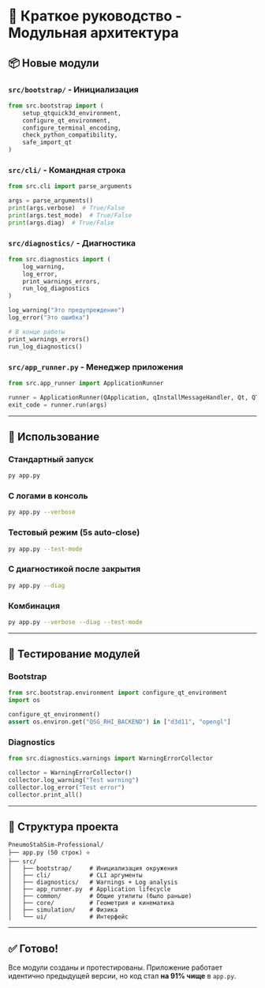 # 🚀 Краткое руководство - Модульная архитектура

## 📦 Новые модули

### `src/bootstrap/` - Инициализация
```python
from src.bootstrap import (
    setup_qtquick3d_environment,
    configure_qt_environment,
    configure_terminal_encoding,
    check_python_compatibility,
    safe_import_qt
)
```

### `src/cli/` - Командная строка
```python
from src.cli import parse_arguments

args = parse_arguments()
print(args.verbose)  # True/False
print(args.test_mode)  # True/False
print(args.diag)  # True/False
```

### `src/diagnostics/` - Диагностика
```python
from src.diagnostics import (
    log_warning,
    log_error,
    print_warnings_errors,
    run_log_diagnostics
)

log_warning("Это предупреждение")
log_error("Это ошибка")

# В конце работы
print_warnings_errors()
run_log_diagnostics()
```

### `src/app_runner.py` - Менеджер приложения
```python
from src.app_runner import ApplicationRunner

runner = ApplicationRunner(QApplication, qInstallMessageHandler, Qt, QTimer)
exit_code = runner.run(args)
```

---

## 🎯 Использование

### Стандартный запуск
```bash
py app.py
```

### С логами в консоль
```bash
py app.py --verbose
```

### Тестовый режим (5s auto-close)
```bash
py app.py --test-mode
```

### С диагностикой после закрытия
```bash
py app.py --diag
```

### Комбинация
```bash
py app.py --verbose --diag --test-mode
```

---

## 🧪 Тестирование модулей

### Bootstrap
```python
from src.bootstrap.environment import configure_qt_environment
import os

configure_qt_environment()
assert os.environ.get("QSG_RHI_BACKEND") in ["d3d11", "opengl"]
```

### Diagnostics
```python
from src.diagnostics.warnings import WarningErrorCollector

collector = WarningErrorCollector()
collector.log_warning("Test warning")
collector.log_error("Test error")
collector.print_all()
```

---

## 📝 Структура проекта

```
PneumoStabSim-Professional/
├── app.py (50 строк) ⭐
├── src/
│   ├── bootstrap/     # Инициализация окружения
│   ├── cli/           # CLI аргументы
│   ├── diagnostics/   # Warnings + Log analysis
│   ├── app_runner.py  # Application lifecycle
│   ├── common/        # Общие утилиты (было раньше)
│   ├── core/          # Геометрия и кинематика
│   ├── simulation/    # Физика
│   └── ui/            # Интерфейс
```

---

## ✅ Готово!

Все модули созданы и протестированы. Приложение работает идентично предыдущей версии, но код стал **на 91% чище** в `app.py`.
